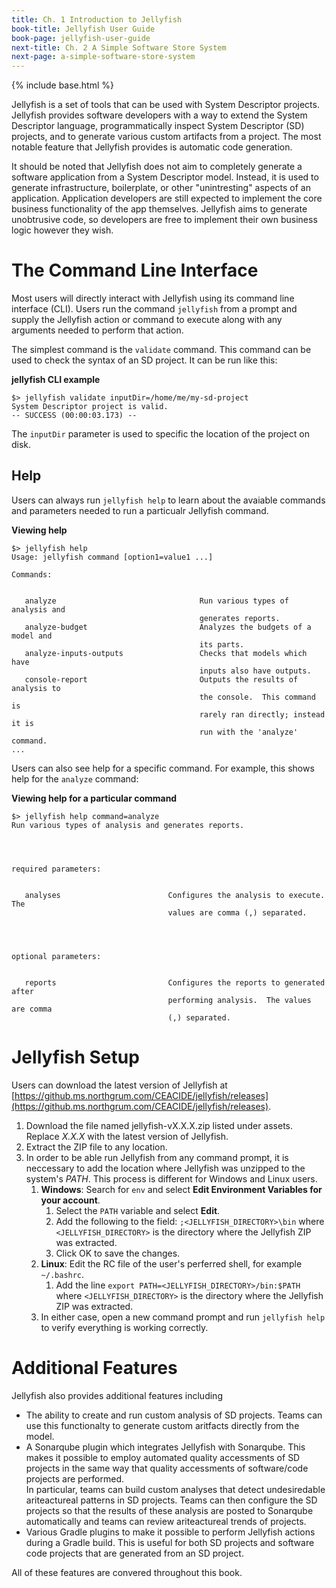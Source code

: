```yaml
---
title: Ch. 1 Introduction to Jellyfish
book-title: Jellyfish User Guide
book-page: jellyfish-user-guide
next-title: Ch. 2 A Simple Software Store System
next-page: a-simple-software-store-system
---
```

{% include base.html %}

Jellyfish is a set of tools that can be used with System Descriptor projects.  Jellyfish provides software developers
with a way to extend the System Descriptor language, programmatically inspect System Descriptor (SD) projects, and to 
generate various custom artifacts from a project.  The most notable feature that Jellyfish provides is automatic code
generation.

It should be noted that Jellyfish does not aim to completely generate a software application from a System Descriptor
model.  Instead, it is used to generate infrastructure, boilerplate, or other "unintresting" aspects of an application.
Application developers are still expected to implement the core business functionality of the app themselves.  Jellyfish
aims to generate unobtrusive code, so developers are free to implement their own business logic however they wish.

# The Command Line Interface
Most users will directly interact with Jellyfish using its command line interface (CLI).  Users run the command
`jellyfish` from a prompt and supply the Jellyfish action or command to execute along with any arguments needed to
perform that action.

The simplest command is the `validate` command.  This command can be used to check the syntax of an SD project.  It
can be run like this:

**jellyfish CLI example**
```
$> jellyfish validate inputDir=/home/me/my-sd-project
System Descriptor project is valid.
-- SUCCESS (00:00:03.173) --
```

The `inputDir` parameter is used to specific the location of the project on disk.

## Help
Users can always run `jellyfish help` to learn about the avaiable commands and parameters needed to run a particualr 
Jellyfish command.

**Viewing help**
```
$> jellyfish help
Usage: jellyfish command [option1=value1 ...]

Commands:


   analyze                                Run various types of analysis and
                                          generates reports.
   analyze-budget                         Analyzes the budgets of a model and
                                          its parts.
   analyze-inputs-outputs                 Checks that models which have
                                          inputs also have outputs.
   console-report                         Outputs the results of analysis to
                                          the console.  This command is
                                          rarely ran directly; instead it is
                                          run with the 'analyze' command.
...
```

Users can also see help for a specific command.  For example, this shows help for the `analyze` command:

**Viewing help for a particular command**
```
$> jellyfish help command=analyze
Run various types of analysis and generates reports.




required parameters:


   analyses                        Configures the analysis to execute.  The
                                   values are comma (,) separated.




optional parameters:


   reports                         Configures the reports to generated after
                                   performing analysis.  The values are comma
                                   (,) separated.

```

# Jellyfish Setup
Users can download the latest version of Jellyfish at
[https://github.ms.northgrum.com/CEACIDE/jellyfish/releases](https://github.ms.northgrum.com/CEACIDE/jellyfish/releases).

1.  Download the file named jellyfish-vX.X.X.zip listed under assets.  Replace _X.X.X_ with the latest version of 
Jellyfish.  
1. Extract the ZIP file to any location.
1. In order to be able run Jellyfish from any command prompt, it is neccessary to add the location where Jellyfish
was unzipped to the system's _PATH_.  This process is different for Windows and Linux users.
    1. **Windows**: Search for `env` and select **Edit Environment Variables for your account**.
        1. Select the `PATH` variable and select **Edit**.
        1. Add the following to the field: `;<JELLYFISH_DIRECTORY>\bin` where `<JELLYFISH_DIRECTORY>` is the directory
        where the Jellyfish ZIP was extracted.
        1. Click OK to save the changes.
    1. **Linux**: Edit the RC file of the user's perferred shell, for example `~/.bashrc`.  
        1. Add the line `export PATH=<JELLYFISH_DIRECTORY>/bin:$PATH` where `<JELLYFISH_DIRECTORY>` is the directory
        where the Jellyfish ZIP was extracted.
    1.  In either case, open a new command prompt and run `jellyfish help` to verify everything is working correctly.

# Additional Features
Jellyfish also provides additional features including
* The ability to create and run custom analysis of SD projects.  Teams can use this functionalty to generate custom
aritfacts directly from the model.  
* A Sonarqube plugin which integrates Jellyfish with Sonarqube.  This makes it possible to employ automated quality
accessments of SD projects in the same way that quality accessments of software/code projects are performed.  
In particular, teams can build custom analyses that detect undesiredable ariteactureal patterns in SD projects.  Teams 
can then configure the SD projects so that the results of these analysis are posted to Sonarqube automatically and 
teams can review ariteactureal trends of projects.
* Various Gradle plugins to make it possible to perform Jellyfish actions during a Gradle build.  This is useful for
both SD projects and software code projects that are generated from an SD project.

All of these features are convered throughout this book.